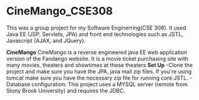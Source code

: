 # CineMango_CSE308

This was a group project for my Software Enginerring(CSE 308). It used Java EE (JSP, Servlets, JPA) and front end technologies such as JSTL, Javascript (AJAX, and JQuery).

**CineMango**
  CineMango is a reverse engineered java EE web application version of the Fandango website. It is a movie ticket purchasing site with many movies, theaters and showtimes at these theaters
**Set Up**
-Clone the project and make sure you have the JPA, java mail zip files. If you're using tomcat make sure you have the necessary zip file for running core JSTL.
-Database configuration: This project uses a MYSQL server (remote from Stony Brook University) and requires the JDBC.
